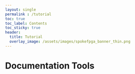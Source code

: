 ```yaml
---
layout: single
permalink : /tutorial
toc: true
toc_label: Contents
toc_sticky: true
header:
  title: Tutorial
  overlay_image: /assets/images/spokefpga_banner_thin.png
---
```


# Documentation Tools


